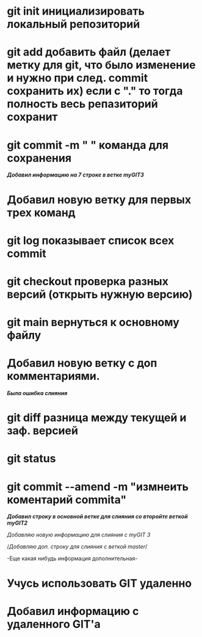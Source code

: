 # git init инициализировать локальный репозиторий

# git add добавить файл (делает метку для git, что было изменение и нужно при след. commit сохранить их) если с "." то тогда полность весь репазиторий сохранит 

# git commit -m " " команда для сохранения

***Добавил информацию на 7 строке в ветке myGIT3***
# Добавил новую ветку для первых трех команд

# git log показывает список всех commit

# git checkout проверка разных версий (открыть нужную версию)

# git main вернуться к основному файлу

# Добавил новую ветку с доп комментариями.

***Была ошибка слияния***
# git diff разница между текущей и заф. версией

# git status

# git commit --amend -m "измнеить коментарий commita"

***Добавил строку в основной ветке для слияния со второйте веткой myGIT2***

*Добавляю новую информацию для слияния с myGIT 3*

/*Добавляю доп. строку для слияния с веткой master*/

-Еще какая нибудь информация дополнительная-

# Учусь использовать GIT удаленно

# Добавил информацию с удаленного GIT'a

